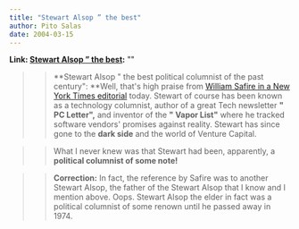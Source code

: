 ```yaml
---
title: "Stewart Alsop ” the best"
author: Pito Salas
date: 2004-03-15
---
```


**Link: [Stewart Alsop ” the best](None):** ""


>>

>> **Stewart Alsop " the best political columnist of the past century":
**Well, that's high praise from [William Safire in a New York Times
editorial](<http://www.nytimes.com/2004/03/15/opinion/15SAFI.html>) today.
Stewart of course has been known as a technology columnist, author of a great
Tech newsletter **" PC Letter",** and inventor of the **" Vapor List"** where
he tracked software vendors' promises against reality. Stewart has since gone
to the **dark side** and the world of Venture Capital.

>>

>>  
>
>>

>> What I never knew was that Stewart had been, apparently, a **political
columnist of some note!**

>>

>>  
>
>>

>>  **Correction:** In fact, the reference by Safire was to another Stewart
Alsop, the father of the Stewart Alsop that I know and I mention above. Oops.
Stewart Alsop the elder in fact was a political columnist of some renown until
he passed away in  1974.


